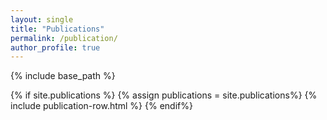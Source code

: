 ```yaml
---
layout: single
title: "Publications"
permalink: /publication/
author_profile: true
---
```


{% include base_path %}

<!-- {% for post in site.publications reversed %}
  {% include publication-row.html %}
{% endfor %} -->

{% if site.publications %}
  {% assign publications = site.publications%}
  {% include publication-row.html %}
{% endif%}